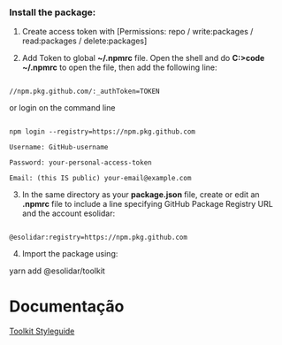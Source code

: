### Install the package:

  

1. Create access token with [Permissions: repo / write:packages / read:packages / delete:packages]

2. Add Token to global **~/.npmrc** file. Open the shell and do **C:\>code ~/.npmrc** to open the file, then add the following line:

```

//npm.pkg.github.com/:_authToken=TOKEN

```

  

or login on the command line

  

```

npm login --registry=https://npm.pkg.github.com

Username: GitHub-username

Password: your-personal-access-token

Email: (this IS public) your-email@example.com

```

  
  

3. In the same directory as your **package.json** file, create or edit an **.npmrc** file to include a line specifying GitHub Package Registry URL and the account esolidar:

```

@esolidar:registry=https://npm.pkg.github.com

```

4. Import the package using:

  

yarn add @esolidar/toolkit

  

# Documentação


[Toolkit Styleguide](https://htmlpreview.github.io/?https://github.com/esolidar/toolkit/tree/master/styleguide/index.html)
